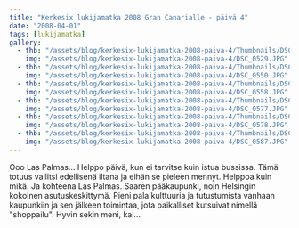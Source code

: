```yaml
---
title: "Kerkesix lukijamatka 2008 Gran Canarialle - päivä 4"
date: "2008-04-01"
tags: [lukijamatka]
gallery:
  - thb: "/assets/blog/kerkesix-lukijamatka-2008-paiva-4/Thumbnails/DSC_0529.JPG"
    img: "/assets/blog/kerkesix-lukijamatka-2008-paiva-4/DSC_0529.JPG"
  - thb: "/assets/blog/kerkesix-lukijamatka-2008-paiva-4/Thumbnails/DSC_0550.JPG"
    img: "/assets/blog/kerkesix-lukijamatka-2008-paiva-4/DSC_0550.JPG"
  - thb: "/assets/blog/kerkesix-lukijamatka-2008-paiva-4/Thumbnails/DSC_0558.JPG"
    img: "/assets/blog/kerkesix-lukijamatka-2008-paiva-4/DSC_0558.JPG"
  - thb: "/assets/blog/kerkesix-lukijamatka-2008-paiva-4/Thumbnails/DSC_0577.JPG"
    img: "/assets/blog/kerkesix-lukijamatka-2008-paiva-4/DSC_0577.JPG"
  - thb: "/assets/blog/kerkesix-lukijamatka-2008-paiva-4/Thumbnails/DSC_0578.JPG"
    img: "/assets/blog/kerkesix-lukijamatka-2008-paiva-4/DSC_0578.JPG"
  - thb: "/assets/blog/kerkesix-lukijamatka-2008-paiva-4/Thumbnails/DSC_0587.JPG"
    img: "/assets/blog/kerkesix-lukijamatka-2008-paiva-4/DSC_0587.JPG"
---
```


Ooo Las Palmas... Helppo päivä, kun ei tarvitse kuin istua bussissa.
Tämä totuus vallitsi edellisenä iltana ja eihän se pieleen mennyt.
Helppoa kuin mikä. Ja kohteena Las Palmas. Saaren pääkaupunki, noin
Helsingin kokoinen asutuskeskittymä. Pieni pala kulttuuria ja
tutustumista vanhaan kaupunkiin ja sen jälkeen toimintaa, jota
paikalliset kutsuivat nimellä "shoppailu". Hyvin sekin meni, kai...
